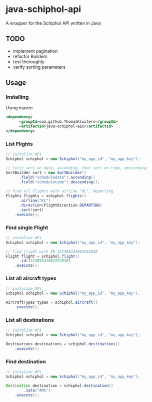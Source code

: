 # java-schiphol-api
A wrapper for the Schiphol API written in Java

## TODO

- implement pagination
- refactor Builders
- test thoroughly
- verify sorting parameters

## Usage

### Installing

Using maven

```xml
<dependency>
      <groupId>com.github.ThomasKluiters</groupId>
      <artifactId>java-schiphol-api</artifactId>
</dependency>
```

### List Flights

```Java
// initalize APi
Schiphol schiphol = new Schiphol("my_app_id", "my_app_key");

// first sort on date, ascending, then sort on time, descending
SortBuilder sort = new SortBuilder()
      .field("scheduledate").ascending()
      .field("scheduletime").descending();
        
// find all flights with airline "KL", departing
Flights flights = schiphol.flights()
      .airline("KL")
      .direction(FlightDirection.DEPARTING)
      .sort(sort)
    .execute();
```

### Find single Flight

```Java
// initalize APi
Schiphol schiphol = new Schiphol("my_app_id", "my_app_key");

// find flight with ID 121405342663252830
Flight flight = schiphol.flight()
      .id(121405342663252830)
    .execute();
```

### List all aircraft types

```Java
// initalize APi
Schiphol schiphol = new Schiphol("my_app_id", "my_app_key");

AircraftTypes types = schiphol.aircraft()
    .execute();
```

### List all destinations

```Java
// initalize APi
Schiphol schiphol = new Schiphol("my_app_id", "my_app_key");

Destinations destinations = schiphol.destinations()
    .execute();
```

### Find destination

```Java
// initalize APi
Schiphol schiphol = new Schiphol("my_app_id", "my_app_key");

Destination destination = schiphol.destination()
        .iata("AMS")
    .execute();
```

